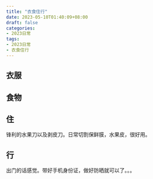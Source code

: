```yaml
---
title: "衣食住行"
date: 2023-05-10T01:40:09+08:00
draft: false
categories:
- 2023日常
tags:
- 2023日常
- 衣食住行
---
```


## 衣服

## 食物



## 住

锋利的水果刀以及剥皮刀。日常切割保鲜膜，水果皮，很好用。

## 行

出门的话感觉。带好手机身份证，做好防晒就可以了。。。



